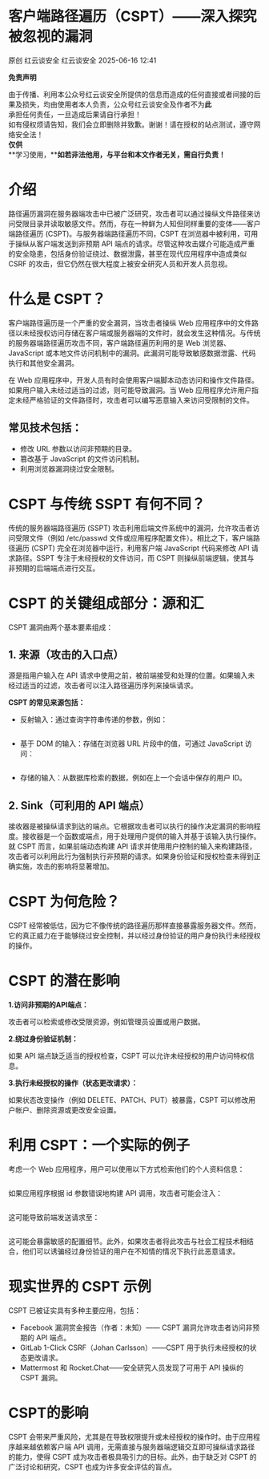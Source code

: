 #  客户端路径遍历（CSPT）——深入探究被忽视的漏洞  
原创 红云谈安全  红云谈安全   2025-06-16 12:41  
  
**免责声明**  
  
由于传播、利用本公众号红云谈安全所提供的信息而造成的任何直接或者间接的后果及损失，均由使用者本人负责，公众号红云谈安全及作者不为**此**  
承担任何责任，一旦造成后果请自行承担！  
如有侵权烦请告知，我们会立即删除并致歉。谢谢！请在授权的站点测试，遵守网络安全法！  
**仅供**  
**学习使用，****如若非法他用，与平台和本文作者无关，需自行负责！**  
# 介绍  
  
路径遍历漏洞在服务器端攻击中已被广泛研究，攻击者可以通过操纵文件路径来访问受限目录并读取敏感文件。然而，存在一种鲜为人知但同样重要的变体——客户端路径遍历 (CSPT)。与服务器端路径遍历不同，CSPT 在浏览器中被利用，可用于操纵从客户端发送到非预期 API 端点的请求。尽管这种攻击媒介可能造成严重的安全隐患，包括身份验证绕过、数据泄露，甚至在现代应用程序中造成类似 CSRF 的攻击，但它仍然在很大程度上被安全研究人员和开发人员忽视。  
# 什么是 CSPT？  
  
客户端路径遍历是一个严重的安全漏洞，当攻击者操纵 Web 应用程序中的文件路径以未经授权访问存储在客户端或服务器端的文件时，就会发生这种情况。与传统的服务器端路径遍历攻击不同，客户端路径遍历利用的是 Web 浏览器、JavaScript 或本地文件访问机制中的漏洞。此漏洞可能导致敏感数据泄露、代码执行和其他安全漏洞。  
  
在 Web 应用程序中，开发人员有时会使用客户端脚本动态访问和操作文件路径。如果用户输入未经过适当的过滤，则可能导致漏洞。当 Web 应用程序允许用户指定未经严格验证的文件路径时，攻击者可以编写恶意输入来访问受限制的文件。  
## 常见技术包括：  
- 修改 URL 参数以访问非预期的目录。  
- 篡改基于 JavaScript 的文件访问机制。  
- 利用浏览器漏洞绕过安全限制。  
# CSPT 与传统 SSPT 有何不同？  
  
传统的服务器端路径遍历 (SSPT) 攻击利用后端文件系统中的漏洞，允许攻击者访问受限文件（例如 /etc/passwd 文件或应用程序配置文件）。相比之下，客户端路径遍历 (CSPT) 完全在浏览器中运行，利用客户端 JavaScript 代码来修改 API 请求路径。SSPT 专注于未经授权的文件访问，而 CSPT 则操纵前端逻辑，使其与非预期的后端端点进行交互。  
# CSPT 的关键组成部分：源和汇  
  
CSPT 漏洞由两个基本要素组成：  
## 1. 来源（攻击的入口点）  
  
源是指用户输入在 API 请求中使用之前，被前端接受和处理的位置。如果输入未经过适当的过滤，攻击者可以注入路径遍历序列来操纵请求。  
  
**CSPT 的常见来源包括：**  
- 反射输入：通过查询字符串传递的参数，例如：  
```
```  
- 基于 DOM 的输入：存储在浏览器 URL 片段中的值，可通过 JavaScript 访问：  
```
```  
- 存储的输入：从数据库检索的数据，例如在上一个会话中保存的用户 ID。  
## 2. Sink（可利用的 API 端点）  
  
接收器是被操纵请求到达的端点。它根据攻击者可以执行的操作决定漏洞的影响程度。接收器是一个函数或端点，用于处理用户提供的输入并基于该输入执行操作。就 CSPT 而言，如果前端动态构建 API 请求并使用用户控制的输入来构建路径，攻击者可以利用此行为强制执行非预期的请求。如果身份验证和授权检查未得到正确实施，攻击的影响将显著增加。  
# CSPT 为何危险？  
  
CSPT 经常被低估，因为它不像传统的路径遍历那样直接暴露服务器文件。然而，它的真正威力在于能够绕过安全控制，并以经过身份验证的用户身份执行未经授权的操作。  
# CSPT 的潜在影响  
  
**1.访问非预期的API端点：**  
  
攻击者可以检索或修改受限资源，例如管理员设置或用户数据。  
  
**2.绕过身份验证机制：**  
  
如果 API 端点缺乏适当的授权检查，CSPT 可以允许未经授权的用户访问特权信息。  
  
**3.执行未经授权的操作（状态更改请求）：**  
  
如果状态改变操作（例如 DELETE、PATCH、PUT）被暴露，CSPT 可以修改用户帐户、删除资源或更改安全设置。  
# 利用 CSPT：一个实际的例子  
  
考虑一个 Web 应用程序，用户可以使用以下方式检索他们的个人资料信息：  
```
```  
  
如果应用程序根据 id 参数错误地构建 API 调用，攻击者可能会注入：  
```
```  
  
这可能导致前端发送请求至：  
```
```  
  
这可能会暴露敏感的配置细节。此外，如果攻击者将此攻击与社会工程技术相结合，他们可以诱骗经过身份验证的用户在不知情的情况下执行此恶意请求。  
# 现实世界的 CSPT 示例  
  
CSPT 已被证实具有多种主要应用，包括：  
- Facebook 漏洞赏金报告（作者：未知）—— CSPT 漏洞允许攻击者访问非预期的 API 端点。  
- GitLab 1-Click CSRF（Johan Carlsson）——CSPT 用于执行未经授权的状态更改请求。  
- Mattermost 和 Rocket.Chat——安全研究人员发现了可用于 API 操纵的 CSPT 漏洞。  
# CSPT的影响  
  
CSPT 会带来严重风险，尤其是在导致权限提升或未经授权的操作时。由于应用程序越来越依赖客户端 API 调用，无需直接与服务器端逻辑交互即可操纵请求路径的能力，使得 CSPT 成为攻击者极具吸引力的目标。此外，由于缺乏对 CSPT 的广泛讨论和研究，CSPT 也成为许多安全评估的盲点。  
  
  
  
  
  
